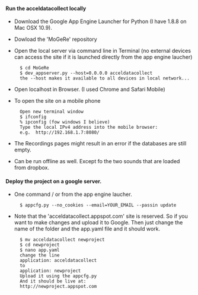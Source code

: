 #### Run the acceldatacollect locally

- Download the Google App Engine Launcher for Python (I have 1.8.8 on Mac OSX 10.9).
- Dowload the 'MoGeRe' repository
- Open the local server via command line in Terminal (no external devices can access the site if it is 
launched directly from the app engine laucher)	

		$ cd MoGeRe
 		$ dev_appserver.py --host=0.0.0.0 acceldatacollect
 		the --host makes it available to all devices in local network...

- Open localhost in Browser. (I used Chrome and Safari Mobile)

- To open the site on a mobile phone

		Open new terminal window
		$ ifconfig 
		% ipconfig (fow windows I believe)
		Type the local IPv4 address into the mobile browser:
		e.g.  http://192.168.1.7:8080/

- The Recordings pages might result in an error if the databases are still empty.


- Can be run offline as well. Except fo the two sounds that are loaded from dropbox. 


#### Deploy the project on a google server. 

- One command / or from the app engine laucher. 

		$ appcfg.py --no_cookies --email=YOUR_EMAIL --passin update

- Note that the 'acceldatacollect.appspot.com' site is reserved. So if you want to make changes and 
upload it to Google. Then just change the name of the folder and the app.yaml file and it should work. 

		$ mv acceldatacollect newproject
		$ cd newproject
		$ nano app.yaml
		change the line
		application: acceldatacollect
		to 
		application: newproject
		Upload it using the appcfg.py
		And it should be live at:
		http://newproject.appspot.com








